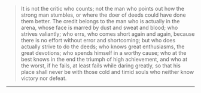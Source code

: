 
>It is not the critic who counts; not the man who points out how the strong man stumbles, 
>or where the doer of deeds could have done them better. 
>The credit belongs to the man who is actually in the arena, whose face is marred by dust and sweat and blood; 
>who strives valiantly; who errs, who comes short again and again, 
>because there is no effort without error and shortcoming; 
> but who does actually strive to do the deeds; who knows great enthusiasms, 
> the great devotions; who spends himself in a worthy cause; 
> who at the best knows in the end the triumph of high achievement, 
> and who at the worst, if he fails, at least fails while daring greatly, 
> so that his place shall never be with those cold and timid souls who neither know victory nor defeat.
***
